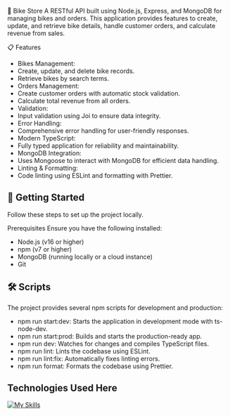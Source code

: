 🚴 Bike Store
A RESTful API built using Node.js, Express, and MongoDB for managing bikes and orders. This application provides features to create, update, and retrieve bike details, handle customer orders, and calculate revenue from sales.

📋 Features

- Bikes Management:
- Create, update, and delete bike records.
- Retrieve bikes by search terms.
- Orders Management:
- Create customer orders with automatic stock validation.
- Calculate total revenue from all orders.
- Validation:
- Input validation using Joi to ensure data integrity.
- Error Handling:
- Comprehensive error handling for user-friendly responses.
- Modern TypeScript:
- Fully typed application for reliability and maintainability.
- MongoDB Integration:
- Uses Mongoose to interact with MongoDB for efficient data handling.
- Linting & Formatting:
- Code linting using ESLint and formatting with Prettier.

## 🚀 Getting Started
Follow these steps to set up the project locally.

Prerequisites
Ensure you have the following installed:

- Node.js (v16 or higher)
- npm (v7 or higher)
- MongoDB (running locally or a cloud instance)
- Git

## 🛠️ Scripts
The project provides several npm scripts for development and production:

- npm run start:dev: Starts the application in development mode with ts-node-dev.
- npm run start:prod: Builds and starts the production-ready app.
- npm run dev: Watches for changes and compiles TypeScript files.
- npm run lint: Lints the codebase using ESLint.
- npm run lint:fix: Automatically fixes linting errors.
- npm run format: Formats the codebase using Prettier.

## Technologies Used Here

[![My Skills](https://skillicons.dev/icons?i=express,nodejs,typescript,mongodb)](https://skillicons.dev)

